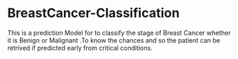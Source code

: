 # BreastCancer-Classification
This is a prediction Model for to classify the stage of Breast Cancer whether it is Benign or Malignant .To know the chances and
so the patient can be retrived if predicted early from critical conditions.
